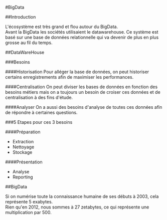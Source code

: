 #BigData

##Introduction

L'écosystème est très grand et flou autour du BigData.  
Avant la BigData les sociétés utilisaient le datawarehouse. Ce système est basé sur une base de données relationnelle qui va devenir de plus en plus grosse au fil du temps. 

##DataWareHouse

###Besoins

####Historisation
Pour alléger la base de données, on peut historiser certains enregistrements afin de maximiser les performances.

####Centralisation
On peut diviser les bases de données en fonction des besoins métiers mais on a toujours un besoin de croiser ces données et de centralisation à des fins d'étude.  

####Analyser
On a aussi des besoins d'analyse de toutes ces données afin de répondre à certaines questions.

###5 Etapes pour ces 3 besoins

####Préparation

- Extraction
- Nettoyage
- Stockage

####Présentation

- Analyse
- Reporting

##BigData

Si on numérise toute la connaissance humaine de ses débuts à 2003, cela représente 5 exabytes.  
Rien qu'en 2012, nous sommes à 27 zetabytes, ce qui représente une multiplication par 500.
